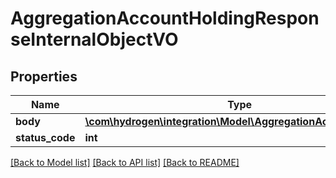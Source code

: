 # AggregationAccountHoldingResponseInternalObjectVO

## Properties
Name | Type | Description | Notes
------------ | ------------- | ------------- | -------------
**body** | [**\com\hydrogen\integration\Model\AggregationAccountHolding**](AggregationAccountHolding.md) |  | [optional] 
**status_code** | **int** |  | [optional] 

[[Back to Model list]](../README.md#documentation-for-models) [[Back to API list]](../README.md#documentation-for-api-endpoints) [[Back to README]](../README.md)


